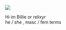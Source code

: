 <img src="https://media1.tenor.com/m/IeWx5szdF50AAAAd/billie-eilish-billie.gif">

Hi im Billie or relixyr   
he / she , masc / fem terms
